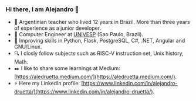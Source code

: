 ### Hi there, I am Alejandro 👋

<!--
**aledruetta/aledruetta** is a ✨ _special_ ✨ repository because its `README.md` (this file) appears on your GitHub profile.

Here are some ideas to get you started:

- 🔭 I’m currently working on ...
- 🌱 I’m currently learning ...
- 👯 I’m looking to collaborate on ...
- 🤔 I’m looking for help with ...
- 💬 Ask me about ...
- 📫 How to reach me: ...
- 😄 Pronouns: ...
- ⚡ Fun fact: ...
-->

- 🔭 Argentinian teacher who lived 12 years in Brazil. More than three years of experience as a junior developer.
- 🌱 Computer Engineer at [UNIVESP](https://univesp.br/cursos/engenharia-de-computacao) (Sao Paulo, Brazil).
- :muscle: Improving skills in Python, Flask, PostgreSQL, C#, .NET, Angular and GNU/Linux.
- :mag: I closly follow subjects such as RISC-V instruction set, Unix history, Math.
- :black_nib: I like to share some learnings at Medium: [https://aledruetta.medium.com/](https://aledruetta.medium.com/).
- ⚡ Here my LinkedIn profile: [https://www.linkedin.com/in/alejandro-druetta/](https://www.linkedin.com/in/alejandro-druetta/).
